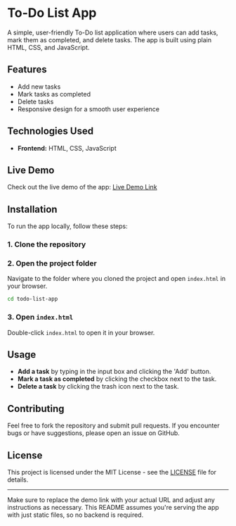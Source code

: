 
# To-Do List App

A simple, user-friendly To-Do list application where users can add tasks, mark them as completed, and delete tasks. The app is built using plain HTML, CSS, and JavaScript.

## Features
- Add new tasks
- Mark tasks as completed
- Delete tasks
- Responsive design for a smooth user experience

## Technologies Used
- **Frontend:** HTML, CSS, JavaScript

## Live Demo
Check out the live demo of the app: [Live Demo Link]([http://example.com](https://kip-rotich46.github.io/CodeAlpha_ToDoList_Gideon/))  


## Installation

To run the app locally, follow these steps:

### 1. Clone the repository


### 2. Open the project folder
Navigate to the folder where you cloned the project and open `index.html` in your browser.

```bash
cd todo-list-app
```

### 3. Open `index.html`
Double-click `index.html` to open it in your browser.

## Usage

- **Add a task** by typing in the input box and clicking the 'Add' button.
- **Mark a task as completed** by clicking the checkbox next to the task.
- **Delete a task** by clicking the trash icon next to the task.

## Contributing
Feel free to fork the repository and submit pull requests. If you encounter bugs or have suggestions, please open an issue on GitHub.

## License
This project is licensed under the MIT License - see the [LICENSE](LICENSE) file for details.

---

Make sure to replace the demo link with your actual URL and adjust any instructions as necessary. This README assumes you're serving the app with just static files, so no backend is required.
